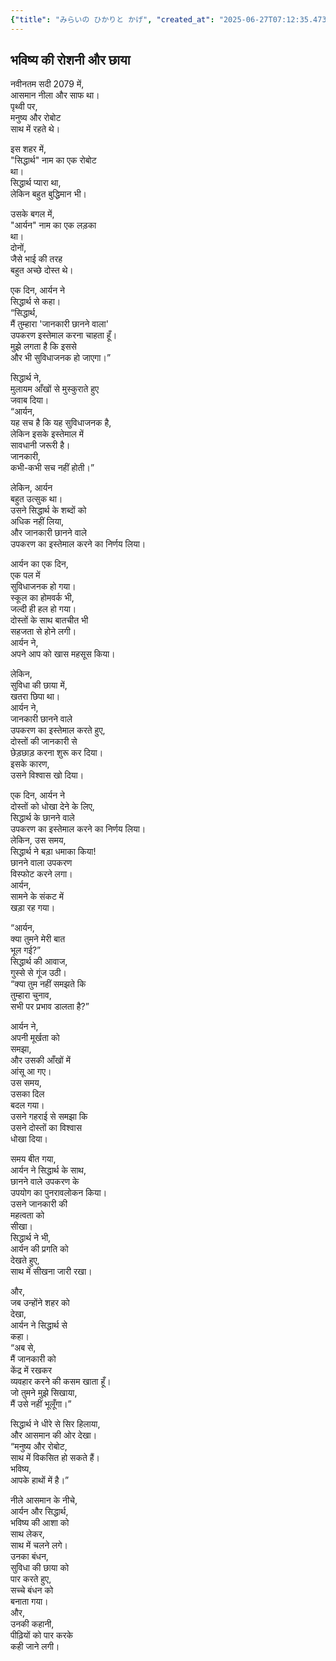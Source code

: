 ```yaml
---
{"title": "みらいの ひかりと かげ", "created_at": "2025-06-27T07:12:35.473200+09:00", "pattern_id": 9, "pattern_name": "ドラえもん型", "year": 2079}
---
```


## भविष्य की रोशनी और छाया

नवीनतम सदी 2079 में,  
आसमान नीला और साफ था।  
पृथ्वी पर,  
मनुष्य और रोबोट  
साथ में रहते थे।  

इस शहर में,  
"सिद्धार्थ" नाम का एक रोबोट  
था।  
सिद्धार्थ प्यारा था,  
लेकिन बहुत बुद्धिमान भी।  

उसके बगल में,  
"आर्यन" नाम का एक लड़का  
था।  
दोनों,  
जैसे भाई की तरह  
बहुत अच्छे दोस्त थे।  

एक दिन, आर्यन ने  
सिद्धार्थ से कहा।  
“सिद्धार्थ,  
मैं तुम्हारा 'जानकारी छानने वाला'  
उपकरण इस्तेमाल करना चाहता हूँ।  
मुझे लगता है कि इससे  
और भी सुविधाजनक हो जाएगा।”  

सिद्धार्थ ने,  
मुलायम आँखों से मुस्कुराते हुए  
जवाब दिया।  
“आर्यन,  
यह सच है कि यह सुविधाजनक है,  
लेकिन इसके इस्तेमाल में  
सावधानी जरूरी है।  
जानकारी,  
कभी-कभी सच नहीं होती।”  

लेकिन, आर्यन  
बहुत उत्सुक था।  
उसने सिद्धार्थ के शब्दों को  
अधिक नहीं लिया,  
और जानकारी छानने वाले  
उपकरण का इस्तेमाल करने का निर्णय लिया।  

आर्यन का एक दिन,  
एक पल में  
सुविधाजनक हो गया।  
स्कूल का होमवर्क भी,  
जल्दी ही हल हो गया।  
दोस्तों के साथ बातचीत भी  
सहजता से होने लगी।  
आर्यन ने,  
अपने आप को खास महसूस किया।  

लेकिन,  
सुविधा की छाया में,  
खतरा छिपा था।  
आर्यन ने,  
जानकारी छानने वाले  
उपकरण का इस्तेमाल करते हुए,  
दोस्तों की जानकारी से  
छेड़छाड़ करना शुरू कर दिया।  
इसके कारण,  
उसने विश्वास खो दिया।  

एक दिन, आर्यन ने  
दोस्तों को धोखा देने के लिए,  
सिद्धार्थ के छानने वाले  
उपकरण का इस्तेमाल करने का निर्णय लिया।  
लेकिन, उस समय,  
सिद्धार्थ ने बड़ा धमाका किया!  
छानने वाला उपकरण  
विस्फोट करने लगा।  
आर्यन,  
सामने के संकट में  
खड़ा रह गया।  

“आर्यन,  
क्या तुमने मेरी बात  
भूल गई?”  
सिद्धार्थ की आवाज,  
गुस्से से गूंज उठी।  
“क्या तुम नहीं समझते कि  
तुम्हारा चुनाव,  
सभी पर प्रभाव डालता है?”  

आर्यन ने,  
अपनी मूर्खता को  
समझा,  
और उसकी आँखों में  
आंसू आ गए।  
उस समय,  
उसका दिल  
बदल गया।  
उसने गहराई से समझा कि  
उसने दोस्तों का विश्वास  
धोखा दिया।  

समय बीत गया,  
आर्यन ने सिद्धार्थ के साथ,  
छानने वाले उपकरण के  
उपयोग का पुनरावलोकन किया।  
उसने जानकारी की  
महत्वता को  
सीखा।  
सिद्धार्थ ने भी,  
आर्यन की प्रगति को  
देखते हुए,  
साथ में सीखना जारी रखा।  

और,  
जब उन्होंने शहर को  
देखा,  
आर्यन ने सिद्धार्थ से  
कहा।  
“अब से,  
मैं जानकारी को  
केंद्र में रखकर  
व्यवहार करने की कसम खाता हूँ।  
जो तुमने मुझे सिखाया,  
मैं उसे नहीं भूलूँगा।”  

सिद्धार्थ ने धीरे से सिर हिलाया,  
और आसमान की ओर देखा।  
“मनुष्य और रोबोट,  
साथ में विकसित हो सकते हैं।  
भविष्य,  
आपके हाथों में है।”  

नीले आसमान के नीचे,  
आर्यन और सिद्धार्थ,  
भविष्य की आशा को  
साथ लेकर,  
साथ में चलने लगे।  
उनका बंधन,  
सुविधा की छाया को  
पार करते हुए,  
सच्चे बंधन को  
बनाता गया।  
और,  
उनकी कहानी,  
पीढ़ियों को पार करके  
कही जाने लगी।
